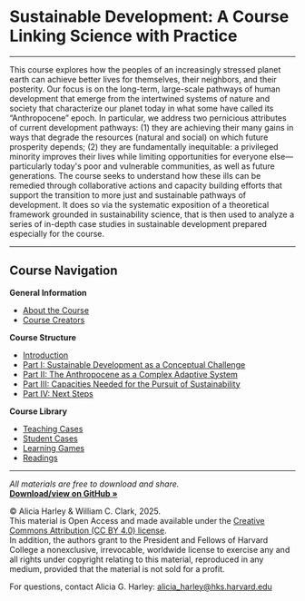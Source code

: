 # Sustainable Development: A Course Linking Science with Practice


---

This course explores how the peoples of an increasingly stressed planet earth can achieve better lives for themselves, their neighbors, and their posterity. Our focus is on the long-term, large-scale pathways of human development that emerge from the intertwined systems of nature and society that characterize our planet today in what some have called its “Anthropocene” epoch. In particular, we address two pernicious attributes of current development pathways: (1) they are achieving their many gains in ways that degrade the resources (natural and social) on which future prosperity depends; (2) they are fundamentally inequitable: a privileged minority improves their lives while limiting opportunities for everyone else—particularly today's poor and vulnerable communities, as well as future generations. The course seeks to understand how these ills can be remedied through collaborative actions and capacity building efforts that support the transition to more just and sustainable pathways of development. It does so via the systematic exposition of a theoretical framework grounded in sustainability science, that is then used to analyze a series of in-depth case studies in sustainable development prepared especially for the course.

---

##  Course Navigation

**General Information**
- [About the Course](about.md)
- [Course Creators](creators.md)

**Course Structure**
- [Introduction](part-0-introduction/)
- [Part I: Sustainable Development as a Conceptual Challenge](part-1-conceptual-challenge/)
- [Part II: The Anthropocene as a Complex Adaptive System](part-2-anthropocene/)
- [Part III: Capacities Needed for the Pursuit of Sustainability](part-3-capacities/)
- [Part IV: Next Steps](part-4-next-steps/)

**Course Library**
- [Teaching Cases](course-library/teaching-cases/)
- [Student Cases](course-library/student-cases/)
- [Learning Games](course-library/learning-games/)
- [Readings](course-library/readings/)

---

_All materials are free to download and share._  
**[Download/view on GitHub »](https://github.com/agharley/sustdev)**

© Alicia Harley & William C. Clark, 2025.  
This material is Open Access and made available under the [Creative Commons Attribution (CC BY 4.0) license](https://creativecommons.org/licenses/by/4.0/).  
In addition, the authors grant to the President and Fellows of Harvard College a nonexclusive, irrevocable, worldwide license to exercise any and all rights under copyright relating to this material, reproduced in any medium, provided that the material is not sold for a profit.

For questions, contact Alicia G. Harley: [alicia_harley@hks.harvard.edu](mailto:alicia_harley@hks.harvard.edu)